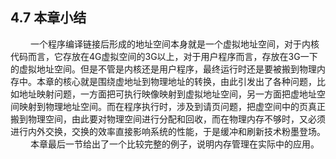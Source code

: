 ## 4.7 本章小结

&emsp; &emsp;一个程序编译链接后形成的地址空间本身就是一个虚拟地址空间，对于内核代码而言，它存放在4G虚拟空间的3G以上，对于用户程序而言，存放在3G一下的虚拟地址空间。但是不管是内核还是用户程序，最终运行时还是要被搬到物理内存中。本章的核心就是围绕虚地址到物理地址的转换，由此引发出了各种问题，比如地址映射问题，一方面把可执行映像映射到虚拟地址空间，另一方面把虚地址空间映射到物理地址空间。而在程序执行时，涉及到请页问题，把虚空间中的页真正搬到物理空间，由此要对物理空间进行分配和回收，而在物理内存不够时，又必须进行内外交换，交换的效率直接影响系统的性能，于是缓冲和刷新技术粉墨登场。
&emsp; &emsp;本章最后一节给出了一个比较完整的例子，说明内存管理在实际中的应用。
